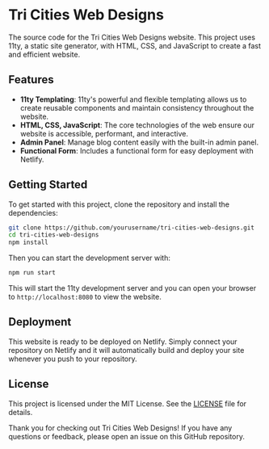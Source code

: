 # Tri Cities Web Designs

The source code for the Tri Cities Web Designs website. This project uses 11ty, a static site generator, with HTML, CSS, and JavaScript to create a fast and efficient website.

## Features

- **11ty Templating**: 11ty's powerful and flexible templating allows us to create reusable components and maintain consistency throughout the website.
- **HTML, CSS, JavaScript**: The core technologies of the web ensure our website is accessible, performant, and interactive.
- **Admin Panel**: Manage blog content easily with the built-in admin panel.
- **Functional Form**: Includes a functional form for easy deployment with Netlify.

## Getting Started

To get started with this project, clone the repository and install the dependencies:

```bash
git clone https://github.com/yourusername/tri-cities-web-designs.git
cd tri-cities-web-designs
npm install
```

Then you can start the development server with:

```bash
npm run start
```

This will start the 11ty development server and you can open your browser to `http://localhost:8080` to view the website.

## Deployment

This website is ready to be deployed on Netlify. Simply connect your repository on Netlify and it will automatically build and deploy your site whenever you push to your repository.

## License

This project is licensed under the MIT License. See the [LICENSE](LICENSE) file for details.

Thank you for checking out Tri Cities Web Designs! If you have any questions or feedback, please open an issue on this GitHub repository.
